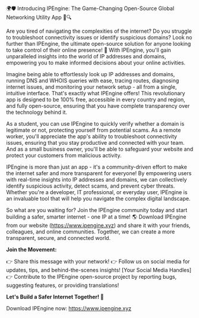 🌍🛡️ Introducing IPEngine: The Game-Changing Open-Source Global Networking Utility App 📡🔍

Are you tired of navigating the complexities of the internet? Do you struggle to troubleshoot connectivity issues or identify suspicious domains? Look no further than IPEngine, the ultimate open-source solution for anyone looking to take control of their online presence! 🚀 With IPEngine, you'll gain unparalleled insights into the world of IP addresses and domains, empowering you to make informed decisions about your online activities.

Imagine being able to effortlessly look up IP addresses and domains, running DNS and WHOIS queries with ease, tracing routes, diagnosing internet issues, and monitoring your network setup - all from a single, intuitive interface. That's exactly what IPEngine offers! This revolutionary app is designed to be 100% free, accessible in every country and region, and fully open-source, ensuring that you have complete transparency over the technology behind it.

As a student, you can use IPEngine to quickly verify whether a domain is legitimate or not, protecting yourself from potential scams. As a remote worker, you'll appreciate the app's ability to troubleshoot connectivity issues, ensuring that you stay productive and connected with your team. And as a small business owner, you'll be able to safeguard your website and protect your customers from malicious activity.

IPEngine is more than just an app - it's a community-driven effort to make the internet safer and more transparent for everyone! By empowering users with real-time insights into IP addresses and domains, we can collectively identify suspicious activity, detect scams, and prevent cyber threats. Whether you're a developer, IT professional, or everyday user, IPEngine is an invaluable tool that will help you navigate the complex digital landscape.

So what are you waiting for? Join the IPEngine community today and start building a safer, smarter internet - one IP at a time! 🌎 Download IPEngine from our website (https://www.ipengine.xyz) and share it with your friends, colleagues, and online communities. Together, we can create a more transparent, secure, and connected world.

**Join the Movement:**

👉 Share this message with your network!
👉 Follow us on social media for updates, tips, and behind-the-scenes insights! [Your Social Media Handles]
👉 Contribute to the IPEngine open-source project by reporting bugs, suggesting features, or providing translations!

**Let's Build a Safer Internet Together! 🌟**

Download IPEngine now: https://www.ipengine.xyz